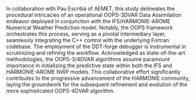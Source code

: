 In collaboration with Pau Escribà of AEMET, this study delineates the procedural intricacies of an operational OOPS-3DVAR Data Assimilation endeavor deployed in conjunction with the IFS/HARMONIE-AROME Numerical Weather Prediction model. Notably, the OOPS framework orchestrates this process, serving as a pivotal intermediary layer, seamlessly integrating the C++ control with the underlying Fortran codebase. The employment of the DDT-forge debugger is instrumental in scrutinizing and refining the workflow. Acknowledged as state-of-the-art methodologies, the OOPS-3/4DVAR algorithms assume paramount importance in initializing the predictive state within both the IFS and HARMONIE-AROME NWP models. This collaborative effort significantly contributes to the progressive advancement of the HARMONIE community, laying the groundwork for the subsequent refinement and evolution of the more sophisticated OOPS-4DVAR algorithm.
